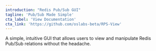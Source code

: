 ```yaml
---
introduction: "Redis Pub/Sub GUI"
tagline: 'Pub/Sub Made Simple'
cta_label: 'View Documentation'
cta_link: 'https://github.com/oslabs-beta/RPS-View'
---
```

A simple, intuitive GUI that allows users to view and manipulate Redis Pub/Sub relations without the headache.